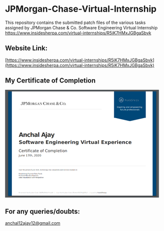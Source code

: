 # JPMorgan-Chase-Virtual-Internship
This repository contains the submitted patch files of the various tasks assigned by JPMorgan Chase &amp; Co. Software Engineering Virtual Internship https://www.insidesherpa.com/virtual-internships/R5iK7HMxJGBgaSbvk


## Website Link:

[https://www.insidesherpa.com/virtual-internships/R5iK7HMxJGBgaSbvk](https://www.insidesherpa.com/virtual-internships/R5iK7HMxJGBgaSbvk)

## My Certificate of Completion 

![]( https://github.com/anchal12ajay12/JPMorgan-Chase-Virtual-Internship/blob/master/ScreenShot.PNG  )

## For any queries/doubts:

anchal12ajay12@gmail.com
